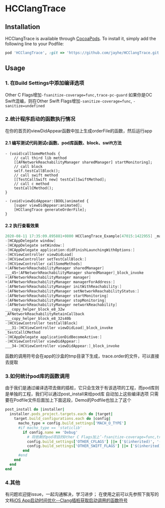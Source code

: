 # HCClangTrace

## Installation

HCClangTrace is available through [CocoaPods](https://cocoapods.org). To install
it, simply add the following line to your Podfile:

```ruby
pod 'HCClangTrace', :git => 'https://github.com/jayhe/HCClangTrace.git'
```

## Usage
### 1. 在Build Settings中添加编译选项
Other C Flags增加`-fsanitize-coverage=func,trace-pc-guard`
如果你是OC Swift混编，则在Other Swift Flags增加`-sanitize-coverage=func`,   `-sanitize=undefined`
### 2.统计程序启动的函数执行情况
在你的首页的viewDidAppear函数中加上生成orderFile的函数，然后运行app
#### 2.1 编写测试代码测试c函数、pod库函数、block、swift方法
```objc
- (void)callSomeMethods {
    // call third lib method
    [[AFNetworkReachabilityManager sharedManager] startMonitoring];
    // call block
    self.testCallBlock();
    // call swift method
    [[TestCallSwift new] testCallSwiftMethod];
    // call c method
    testCallCMethod();
}

```
```objc
- (void)viewDidAppear:(BOOL)animated {
    [super viewDidAppear:animated];
    [HCClangTrace generateOrderFile];
}

```
#### 2.2 执行查看效果
```powershell
2020-08-11 17:35:09.895881+0800 HCClangTrace_Example[47015:1422955] _main
-[HCAppDelegate window]
-[HCAppDelegate setWindow:]
-[HCAppDelegate application:didFinishLaunchingWithOptions:]
-[HCViewController viewDidLoad]
-[HCViewController setTestCallBlock:]
-[HCViewController callSomeMethods]
+[AFNetworkReachabilityManager sharedManager]
___45+[AFNetworkReachabilityManager sharedManager]_block_invoke
+[AFNetworkReachabilityManager manager]
+[AFNetworkReachabilityManager managerForAddress:]
-[AFNetworkReachabilityManager initWithReachability:]
-[AFNetworkReachabilityManager setNetworkReachabilityStatus:]
-[AFNetworkReachabilityManager startMonitoring]
-[AFNetworkReachabilityManager stopMonitoring]
-[AFNetworkReachabilityManager networkReachability]
___copy_helper_block_e8_32w
_AFNetworkReachabilityRetainCallback
___copy_helper_block_e8_32s40b
-[HCViewController testCallBlock]
___31-[HCViewController viewDidLoad]_block_invoke
_testCallCMethod
-[HCAppDelegate applicationDidBecomeActive:]
-[HCViewController viewDidAppear:]
___34-[HCViewController viewDidAppear:]_block_invoke

```

函数的调用符号会在app的沙盒的tmp目录下生成，trace.order的文件，可以直接去提取

### 3.如何统计pod库的函数调用
由于我们是通过编译选项去做的插桩，它只会生效于有该选项的工程，而pod库则是单独的工程，我们可以通过post_install来给pod库
自动加上这些编译选项
只需要在Podfile文件后面加上下面这段，Demo的Podfile也加上了这个
```ruby
post_install do |installer|
  installer.pods_project.targets.each do |target|
    target.build_configurations.each do |config|
      macho_type = config.build_settings['MACH_O_TYPE']
      #if macho_type == 'staticlib'
        if config.name == 'Debug'
          # 将依赖的pod项目的Other C Flags加上’-fsanitize-coverage=func,trace-pc-guard‘选项
          config.build_settings['OTHER_CFLAGS'] ||= ['$(inherited)', '-fsanitize-coverage=func,trace-pc-guard']
          config.build_settings['OTHER_SWIFT_FLAGS'] ||= ['$(inherited)', '-fsanitize-coverage=func,trace-pc-guard']
        end
      #end
    end
  end
end
```

### 4.其他
有问题欢迎提issue，一起沟通解决，学习进步；
在使用之前可以先参照下我写的文档[iOS App启动时间优化--Clang插桩获取启动调用的函数符号](https://www.jianshu.com/p/23c78fad7b10)

